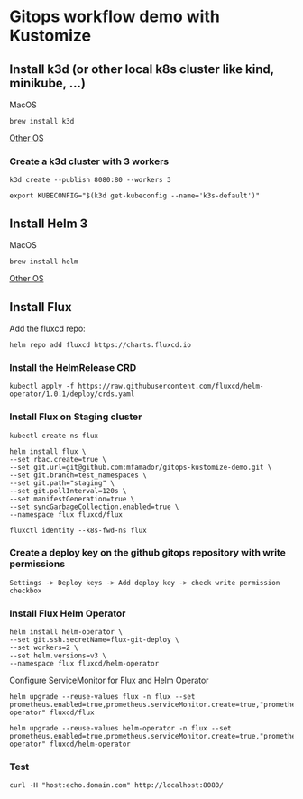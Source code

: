 # Gitops workflow demo with Kustomize

## Install k3d (or other local k8s cluster like kind, minikube, ...)

MacOS
```
brew install k3d
```

[Other OS](https://github.com/rancher/k3d)

### Create a k3d cluster with 3 workers
```
k3d create --publish 8080:80 --workers 3

export KUBECONFIG="$(k3d get-kubeconfig --name='k3s-default')"
```

## Install Helm 3

MacOS
```
brew install helm
```

[Other OS](https://helm.sh/docs/intro/install/)

## Install Flux

Add the fluxcd repo:

```
helm repo add fluxcd https://charts.fluxcd.io
```

### Install the HelmRelease CRD

```
kubectl apply -f https://raw.githubusercontent.com/fluxcd/helm-operator/1.0.1/deploy/crds.yaml
```

### Install Flux on Staging cluster
```
kubectl create ns flux

helm install flux \
--set rbac.create=true \
--set git.url=git@github.com:mfamador/gitops-kustomize-demo.git \
--set git.branch=test_namespaces \
--set git.path="staging" \
--set git.pollInterval=120s \
--set manifestGeneration=true \
--set syncGarbageCollection.enabled=true \
--namespace flux fluxcd/flux 

fluxctl identity --k8s-fwd-ns flux
```

### Create a deploy key on the github gitops repository with write permissions

    Settings -> Deploy keys -> Add deploy key -> check write permission checkbox

### Install Flux Helm Operator
```
helm install helm-operator \
--set git.ssh.secretName=flux-git-deploy \
--set workers=2 \
--set helm.versions=v3 \
--namespace flux fluxcd/helm-operator 
```


Configure ServiceMonitor for Flux and Helm Operator

```
helm upgrade --reuse-values flux -n flux --set prometheus.enabled=true,prometheus.serviceMonitor.create=true,"prometheus.serviceMonitor.additionalLabels.release=prometheus-operator" fluxcd/flux

helm upgrade --reuse-values helm-operator -n flux --set prometheus.enabled=true,prometheus.serviceMonitor.create=true,"prometheus.serviceMonitor.additionalLabels.release=prometheus-operator" fluxcd/helm-operator 
```

### Test

```
curl -H "host:echo.domain.com" http://localhost:8080/
```

